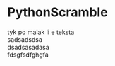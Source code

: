# PythonScramble
tyk po malak li e teksta <br />
sadsadsdsa <br />
dsadsasadasa <br />
fdsgfsdfghgfa <br />
